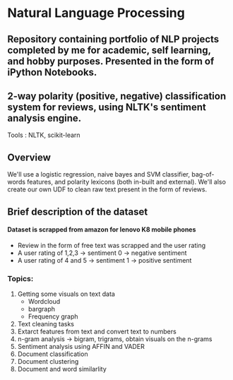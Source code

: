 # Natural Language Processing

## Repository containing portfolio of NLP projects completed by me for academic, self learning, and hobby purposes. Presented in the form of iPython Notebooks.

## 2-way polarity (positive, negative) classification system for reviews, using NLTK's sentiment analysis engine.
Tools : NLTK, scikit-learn

## Overview
We'll use a logistic regression, naive bayes and SVM classifier, bag-of-words features, and polarity lexicons (both in-built and external). We'll also create our own UDF to clean raw text present in the form of reviews.

## Brief description of the dataset
#### Dataset is scrapped from amazon for lenovo K8 mobile phones
- Review in the form of free text was scrapped and the user rating
- A user rating of 1,2,3 -> sentiment 0 -> negative sentiment
- A user rating of 4 and 5 -> sentiment 1 -> positive sentiment

### Topics:
1. Getting some visuals on text data
    - Wordcloud
    - bargraph
    - Frequency graph
2. Text cleaning tasks
3. Extarct features from text and convert text to numbers
4. n-gram analysis -> bigram, trigrams, obtain visuals on the n-grams
5. Sentiment analysis using AFFIN and VADER
6. Document classification
7. Document clustering
8. Document and word similarlity
